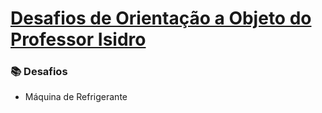 # [Desafios de Orientação a Objeto do Professor Isidro](https://www.professorisidro.com.br/wp-content/uploads/Exercicios-OO.pdf)

### 📚  Desafios

- Máquina de Refrigerante 


&nbsp;


